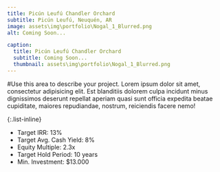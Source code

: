 ```yaml
---
title: Picún Leufú Chandler Orchard
subtitle: Picún Leufú, Neuquén, AR
image: assets\img\portfolio\Nogal_1_Blurred.png
alt: Coming Soon...

caption:
  title: Picún Leufú Chandler Orchard
  subtitle: Coming Soon...
  thumbnail: assets\img\portfolio\Nogal_1_Blurred.png
---
```

#Use this area to describe your project. Lorem ipsum dolor sit amet, consectetur adipisicing elit. Est blanditiis dolorem culpa incidunt minus dignissimos deserunt repellat aperiam quasi sunt officia expedita beatae cupiditate, maiores repudiandae, nostrum, reiciendis facere nemo!

{:.list-inline}
- Target IRR: 13%
- Target Avg. Cash Yield: 8%
- Equity Multiple: 2.3x
- Target Hold Period: 10 years
- Min. Investment: $13.000
